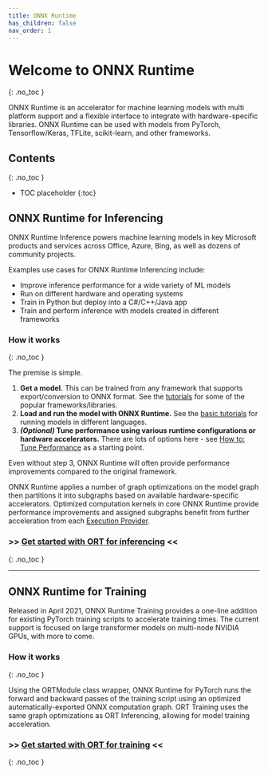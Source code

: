 ```yaml
---
title: ONNX Runtime
has_children: false
nav_order: 1
---
```

# Welcome to ONNX Runtime
{: .no_toc }

ONNX Runtime is an accelerator for machine learning models with multi platform support and a flexible interface to integrate with hardware-specific libraries. ONNX Runtime can be used with models from PyTorch, Tensorflow/Keras, TFLite, scikit-learn, and other frameworks.


## Contents
{: .no_toc }

* TOC placeholder
{:toc}


## ONNX Runtime for Inferencing

ONNX Runtime Inference powers machine learning models in key Microsoft products and services across Office, Azure, Bing, as well as dozens of community projects.

Examples use cases for ONNX Runtime Inferencing include:

* Improve inference performance for a wide variety of ML models
* Run on different hardware and operating systems
* Train in Python but deploy into a C#/C++/Java app
* Train and perform inference with models created in different frameworks

### How it works
{: .no_toc }

The premise is simple. 
1. **Get a model.** This can be trained from any framework that supports export/conversion to ONNX format. See the [tutorials](./tutorials/inferencing) for some of the popular frameworks/libraries. 
2. **Load and run the model with ONNX Runtime.** See the [basic tutorials](./tutorials/inferencing/api-basics.md) for running models in different languages.
3. ***(Optional)* Tune performance using various runtime configurations or hardware accelerators.** There are lots of options here - see [How to: Tune Performance](./how-to/tune-performance.md) as a starting point.

Even without step 3, ONNX Runtime will often provide performance improvements compared to the original framework. 

ONNX Runtime applies a number of graph optimizations on the model graph then partitions it into subgraphs based on available hardware-specific accelerators. Optimized computation kernels in core ONNX Runtime provide performance improvements and assigned subgraphs benefit from further acceleration from each [Execution Provider](./reference/execution-providers).

### >> [Get started with ORT for inferencing](./tutorials/inferencing) <<
{: .no_toc }


---

## ONNX Runtime for Training
Released in April 2021, ONNX Runtime Training provides a one-line addition for existing PyTorch training scripts to accelerate training times. The current support is focused on large transformer models on multi-node NVIDIA GPUs, with more to come. 

### How it works
{: .no_toc }

Using the ORTModule class wrapper, ONNX Runtime for PyTorch runs the forward and backward passes of the training script using an optimized automatically-exported ONNX computation graph. ORT Training uses the same graph optimizations as ORT Inferencing, allowing for model training acceleration. 

 
### >> [Get started with ORT for training](./tutorials/training) <<
{: .no_toc }






